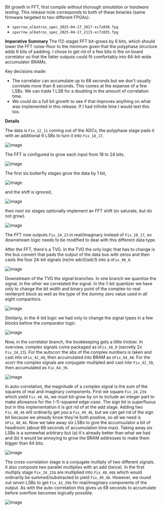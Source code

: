 Bit growth in FFT, first compile *without thorough simulation or hardware testing*. This release note corresponds to both of these binaries (same firmware targeted to two different FPGAs):
- `sparrow_albatros_spec_2025-04-17_2017-xc7z030.fpg`
- `sparrow_albatros_spec_2025-04-17_2115-xc7z035.fpg`

**Imperative Summary**
The (12-stage) FFT bit-grows by 6 bits, which should lower the FFT noise-floor to the minimum given that the polyphase structure adds 6 bits of padding. I chose to get rid of a few bits in the on board correlator so that the fatter outputs could fit comfortably into 64-bit-wide accumulator BRAMs.

Key decisions made: 
- The correlator can accumulate up to 68 seconds but we don't usually correlate more than 6 seconds. This comes at the expense of a few LSBs. We can trade 1 LSB for a doubling in the amount of correlation time.
- We could do a full bit growth to see if that improves anything on what was implemented in this release. If I had infinite time I would test this too. 

**Details**

The data is `Fix_12_11` coming out of the ADCs, the polyphase stage pads it with an additional 6 LSBs to turn it into `Fix_18_17`.

![image](https://github.com/user-attachments/assets/1da39b2e-953c-4e63-86ac-e9026024bd1d)

The FFT is configured to grow each input from 18 to 24 bits.

![image](https://github.com/user-attachments/assets/5bfc2183-2084-4824-bf57-4c2cbfaa001d)

The first six butterfly stages grow the data by 1 bit, 

![image](https://github.com/user-attachments/assets/a1829c58-ea77-4ecb-a32c-6f277f2ba875)

and the shift is ignored, 

![image](https://github.com/user-attachments/assets/72af62fa-cca4-443f-b8c3-fb587b6e85d4)

then next six stages optionally implement an FFT shift (or saturate, but do not grow).

![image](https://github.com/user-attachments/assets/b916e961-3c53-4881-bffe-378b4443aa58)

The FFT now outputs `Fix_24_23` in real/imaginary instead of `Fix_18_17`, so downstream logic needs to be modified to deal with this different data type. 

After the FFT, there's a TVG. In the TVG the only logic that has to change is the bus convert that pads the output of the data bus with zeros and then casts the four 24-bit signals (re/im adc0/adc1) into a `UFix_96_0`.  

![image](https://github.com/user-attachments/assets/7f50d397-6f27-47aa-ac71-9b3a067e37fa)

Downstream of the TVG the signal branches. In one branch we quantize the signal, in the other we correlated the signal. In the 1-bit quantizer we have only to change the bit width and binary point of the complex-to-real reinterprit block as well as the type of the dummy zero value used in all eight comparitors. 

![image](https://github.com/user-attachments/assets/29c3cade-bd74-4ae3-8129-d2f49d632b11)

Similarly, in the 4-bit logic we had only to change the signal types in a few blocks before the comparator logic. 

![image](https://github.com/user-attachments/assets/53161e43-81fd-4343-bf39-675922d16ab9)

Now, in the correlator branch, the bookkeeping gets a little trickier. In overview, complex signals come packaged as `UFix_48_0` (secretly 2x `Fix_24_23`). For the autocorr the abs of the complex numbers is taken and cast into `UFix_42_40`, then accumulated into BRAM as `UFix_64_40`. For the xcorr the complex signals are conjugate-multipled and cast into `Fix_42_39`, then accumulated as `Fix_64_39`.

![image](https://github.com/user-attachments/assets/68f349ee-7a93-4d16-8b2c-456e565b44f0)

In auto-correlation, the magnitude of a complex signal is the sum of the squares of real and imaginary components. First we square `Fix_24_23`s which yield `Fix_48_46`, we must bit-grow by on to include an integer part to make allowance for the (-1)-squared edge-case. The sign bit is superfluous but in this implementation it is got rid of at the add stage. Adding two `Fix_48_46` will ordinarily get you a `Fix_49_46`, but we can get rid of the sign bit because we already know they're both positive, so all we need is `UFix_48_46`. Now we take away six LSBs to give the accumuulator a bit of headroom (about 68 seconds of accumulation time max). Taking away six LSBs is a somewhat arbitrary but (a) it's already better than what we had and (b) it would be annoying to grow the BRAM addresses to make them bigger than 64 bits.  

![image](https://github.com/user-attachments/assets/1d7856d0-58af-4ffe-bdd6-c8104b58eabf)

The cross-correlation stage is a conjugate multiply of two different signals. It also composts two parallel multiplies with an add (twice). In the first multiply stage `Fix_24_23`s are multiplied into `Fix_48_46`s which would ordinarily be summed/substracted to yield `Fix_49_46`. However, we round out *seven* LSBs to get `Fix_42_39`s for real/imagniary components of the output. As with the auto-correlation this gives us 68 seconds to accumulate before overflow becomes logically possible. 

![image](https://github.com/user-attachments/assets/6a531ecd-0243-49f4-a2f7-b70c7073b81d)















